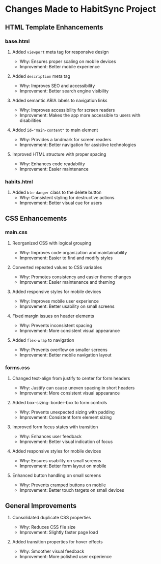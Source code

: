 # Changes Made to HabitSync Project

## HTML Template Enhancements

### base.html
1. Added `viewport` meta tag for responsive design
   - Why: Ensures proper scaling on mobile devices
   - Improvement: Better mobile experience
   
2. Added `description` meta tag
   - Why: Improves SEO and accessibility
   - Improvement: Better search engine visibility
   
3. Added semantic ARIA labels to navigation links
   - Why: Improves accessibility for screen readers
   - Improvement: Makes the app more accessible to users with disabilities
   
4. Added `id="main-content"` to main element
   - Why: Provides a landmark for screen readers
   - Improvement: Better navigation for assistive technologies
   
5. Improved HTML structure with proper spacing
   - Why: Enhances code readability
   - Improvement: Easier maintenance

### habits.html
1. Added `btn-danger` class to the delete button
   - Why: Consistent styling for destructive actions
   - Improvement: Better visual cue for users

## CSS Enhancements

### main.css
1. Reorganized CSS with logical grouping
   - Why: Improves code organization and maintainability
   - Improvement: Easier to find and modify styles
   
2. Converted repeated values to CSS variables
   - Why: Promotes consistency and easier theme changes
   - Improvement: Easier maintenance and theming
   
3. Added responsive styles for mobile devices
   - Why: Improves mobile user experience
   - Improvement: Better usability on small screens
   
4. Fixed margin issues on header elements
   - Why: Prevents inconsistent spacing
   - Improvement: More consistent visual appearance
   
5. Added `flex-wrap` to navigation
   - Why: Prevents overflow on smaller screens
   - Improvement: Better mobile navigation layout

### forms.css
1. Changed text-align from justify to center for form headers
   - Why: Justify can cause uneven spacing in short headers
   - Improvement: More consistent visual appearance
   
2. Added box-sizing: border-box to form controls
   - Why: Prevents unexpected sizing with padding
   - Improvement: Consistent form element sizing
   
3. Improved form focus states with transition
   - Why: Enhances user feedback
   - Improvement: Better visual indication of focus
   
4. Added responsive styles for mobile devices
   - Why: Ensures usability on small screens
   - Improvement: Better form layout on mobile
   
5. Enhanced button handling on small screens
   - Why: Prevents cramped buttons on mobile
   - Improvement: Better touch targets on small devices

## General Improvements
1. Consolidated duplicate CSS properties
   - Why: Reduces CSS file size
   - Improvement: Slightly faster page load

2. Added transition properties for hover effects
   - Why: Smoother visual feedback
   - Improvement: More polished user experience
